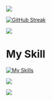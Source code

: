 
![](http://github-profile-summary-cards.vercel.app/api/cards/profile-details?username=JPChoyon&theme=2077)

[![GitHub Streak](https://github-readme-streak-stats.herokuapp.com?user=JPChoyon&theme=neon&hide_border=true&card_width=720)](https://git.io/streak-stats)


![](http://github-profile-summary-cards.vercel.app/api/cards/repos-per-language?username=JPChoyon&theme=2077)

# My Skill 
[![My Skills](https://skillicons.dev/icons?i=html,css,js,tailwind,bootstrap,materialui,react,vite,nextjs,figma,firebase,github,express,nodejs,mongodb)](https://skillicons.dev)

![](https://api.githubtrends.io/user/svg/JPChoyon/repos?time_range=one_year&group=other&loc_metric=changed&theme=dark&width=720)

![](http://github-profile-summary-cards.vercel.app/api/cards/productive-time?username=JPChoyon&theme=2077&utcOffset=6)
